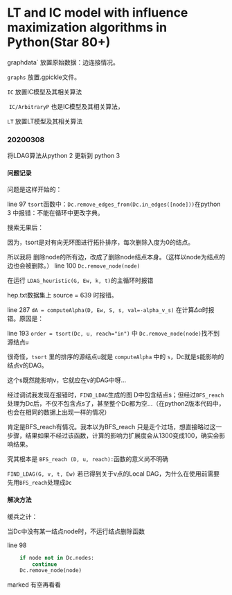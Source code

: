 # LT and IC model with influence maximization algorithms in Python(Star 80+)

graphdata` 放置原始数据：边连接情况。

`graphs` 放置.gpickle文件。

`IC` 放置IC模型及其相关算法

​	`IC/ArbitraryP` 也是IC模型及其相关算法，

`LT` 放置LT模型及其相关算法



### 20200308

将LDAG算法从python 2 更新到 python 3

#### 问题记录

问题是这样开始的：



line 97 `tsort`函数中：`Dc.remove_edges_from(Dc.in_edges([node]))`在python 3 中报错：不能在循环中更改字典。

搜索无果后：

因为，tsort是对有向无环图进行拓扑排序，每次删除入度为0的结点。

所以我将 删除node的所有边，改成了删除node结点本身。（这样以node为结点的边也会被删除。） line 100 `Dc.remove_node(node)`



在运行 `LDAG_heuristic(G, Ew, k, t)`的主循环时报错

hep.txt数据集上 source = 639 时报错。

line 287 `dA = computeAlpha(D, Ew, S, s, val=-alpha_v_s)` 在计算$\Delta \alpha$时报错。原因是：

line 193 `order = tsort(Dc, u, reach="in")` 中 `Dc.remove_node(node)`找不到源结点`u`

很奇怪，`tsort` 里的排序的源结点u就是 `computeAlpha` 中的 `s`，Dc就是s能影响的结点v的DAG。

这个s既然能影响v，它就应在v的DAG中呀...



经过调试我发现在报错时，`FIND_LDAG`生成的图 D中包含结点s；但经过`BFS_reach`处理为Dc后，不仅不包含点s了，甚至整个Dc都为空...（在python2版本代码中，也会在相同的数据上出现一样的情况）

肯定是BFS_reach有情况。我本以为BFS_reach 只是走个过场，想直接略过这一步骤，结果如果不经过该函数，计算的影响力扩展度会从1300变成100，确实会影响结果。



究其根本是 `BFS_reach (D, u, reach):`函数的意义尚不明确

`FIND_LDAG(G, v, t, Ew)` 若已得到关于v点的Local DAG，为什么在使用前需要先用`BFS_reach`处理成`Dc`



#### 解决方法

缓兵之计：

当Dc中没有某一结点node时，不运行结点删除函数

line 98


```python
	if node not in Dc.nodes:
		continue
	Dc.remove_node(node)
```

marked 有空再看看